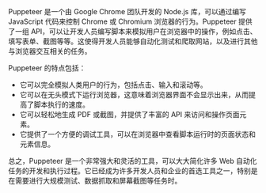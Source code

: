 Puppeteer 是一个由 Google Chrome 团队开发的 Node.js 库，可以通过编写 JavaScript 代码来控制 Chrome 或 Chromium 浏览器的行为。Puppeteer 提供了一组 API，可以让开发人员编写脚本来模拟用户在浏览器中的操作，例如点击、填写表单、截图等等。这使得开发人员能够自动化测试和爬取网站，以及进行其他与浏览器交互相关的任务。

Puppeteer 的特点包括：

- 它可以完全模拟人类用户的行为，包括点击、输入和滚动等。
- 它可以在无头模式下运行浏览器，这意味着浏览器界面不会显示出来，从而提高了脚本执行的速度。
- 它可以轻松地生成 PDF 或截图，并提供了丰富的 API 来访问和操作页面元素。
- 它提供了一个方便的调试工具，可以在浏览器中查看脚本运行时的页面状态和元素信息。

总之，Puppeteer 是一个非常强大和灵活的工具，可以大大简化许多 Web 自动化任务的开发和执行过程。它已经成为许多开发人员和企业的首选工具之一，特别是在需要进行大规模测试、数据抓取和屏幕截图等任务时。